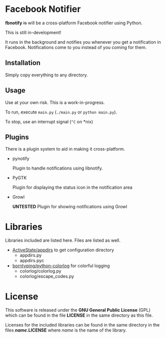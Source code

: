 Facebook Notifier
=================

**fbnotify** ~~is~~ will be a cross-platform Facebook notifier using Python. 

This is still in-development!

It runs in the background and notifies you whenever you get a notification in Facebook. Notifications come to you instead of you coming for them.

Installation
------------

Simply copy everything to any directory.

Usage
-----

Use at your own risk. This is a work-in-progress.

To run, execute `main.py` (`./main.py` or `python main.py`).

To stop, use an interrupt signal (`^C` on *nix)

Plugins
-------

There is a plugin system to aid in making it cross-platform.

* pynotify
	
	Plugin to handle notifications using libnotify.

* PyGTK

	Plugin for displaying the status icon in the notification area

* Growl
	
	**UNTESTED** Plugin for showing notifications using Growl


Libraries
=========

Libraries included are listed here. Files are listed as well.

* [ActiveState/appdirs](https://github.com/ActiveState/appdirs) to get configuration directory
	* appdirs.py
	* appdirs.pyc
* [borntyping/python-colorlog](https://github.com/borntyping/python-colorlog) for colorful logging
	* colorlog/colorlog.py
	* colorlog/escape_codes.py

License
=======

This software is released under the **GNU General Public License** (GPL) which
can be found in the file **LICENSE** in the same directory as this file.

Licenses for the included libraries can be found in the same directory in the files **_name_.LICENSE** where _name_ is the name of the library.